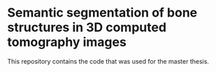 # Semantic segmentation of bone structures in 3D computed tomography images

This repository contains the code that was used for the master thesis.

